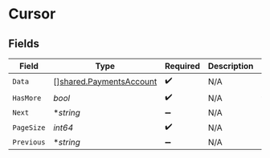 # Cursor


## Fields

| Field                                                              | Type                                                               | Required                                                           | Description                                                        | Example                                                            |
| ------------------------------------------------------------------ | ------------------------------------------------------------------ | ------------------------------------------------------------------ | ------------------------------------------------------------------ | ------------------------------------------------------------------ |
| `Data`                                                             | [][shared.PaymentsAccount](../../models/shared/paymentsaccount.md) | :heavy_check_mark:                                                 | N/A                                                                |                                                                    |
| `HasMore`                                                          | *bool*                                                             | :heavy_check_mark:                                                 | N/A                                                                | false                                                              |
| `Next`                                                             | **string*                                                          | :heavy_minus_sign:                                                 | N/A                                                                |                                                                    |
| `PageSize`                                                         | *int64*                                                            | :heavy_check_mark:                                                 | N/A                                                                | 15                                                                 |
| `Previous`                                                         | **string*                                                          | :heavy_minus_sign:                                                 | N/A                                                                | YXVsdCBhbmQgYSBtYXhpbXVtIG1heF9yZXN1bHRzLol=                       |